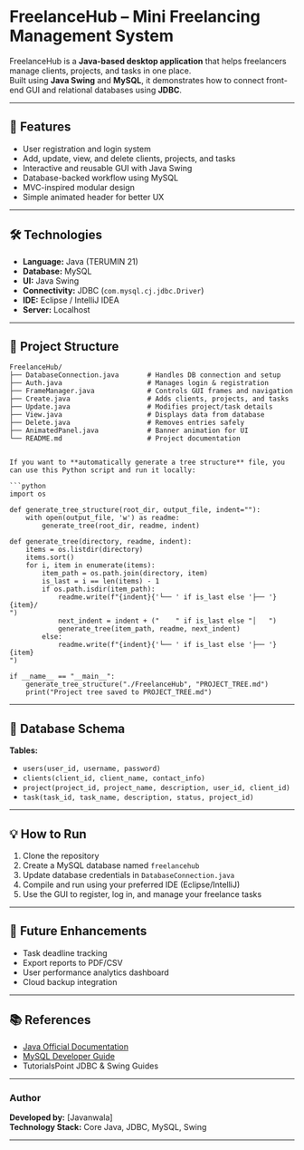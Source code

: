 # FreelanceHub – Mini Freelancing Management System

FreelanceHub is a **Java-based desktop application** that helps freelancers manage clients, projects, and tasks in one place.  
Built using **Java Swing** and **MySQL**, it demonstrates how to connect front-end GUI and relational databases using **JDBC**.

---

## 🚀 Features
- User registration and login system
- Add, update, view, and delete clients, projects, and tasks  
- Interactive and reusable GUI with Java Swing  
- Database-backed workflow using MySQL  
- MVC-inspired modular design  
- Simple animated header for better UX  

---

## 🛠️ Technologies
- **Language:** Java (TERUMIN 21)  
- **Database:** MySQL  
- **UI:** Java Swing  
- **Connectivity:** JDBC (`com.mysql.cj.jdbc.Driver`)  
- **IDE:** Eclipse / IntelliJ IDEA  
- **Server:** Localhost  

---

## 📁 Project Structure
```
FreelanceHub/
├── DatabaseConnection.java       # Handles DB connection and setup
├── Auth.java                     # Manages login & registration
├── FrameManager.java             # Controls GUI frames and navigation
├── Create.java                   # Adds clients, projects, and tasks
├── Update.java                   # Modifies project/task details
├── View.java                     # Displays data from database
├── Delete.java                   # Removes entries safely
├── AnimatedPanel.java            # Banner animation for UI
└── README.md                     # Project documentation
```
```

If you want to **automatically generate a tree structure** file, you can use this Python script and run it locally:

```python
import os

def generate_tree_structure(root_dir, output_file, indent=""):
    with open(output_file, 'w') as readme:
        generate_tree(root_dir, readme, indent)

def generate_tree(directory, readme, indent):
    items = os.listdir(directory)
    items.sort()
    for i, item in enumerate(items):
        item_path = os.path.join(directory, item)
        is_last = i == len(items) - 1
        if os.path.isdir(item_path):
            readme.write(f"{indent}{'└── ' if is_last else '├── '}{item}/
")
            next_indent = indent + ("    " if is_last else "│   ")
            generate_tree(item_path, readme, next_indent)
        else:
            readme.write(f"{indent}{'└── ' if is_last else '├── '}{item}
")

if __name__ == "__main__":
    generate_tree_structure("./FreelanceHub", "PROJECT_TREE.md")
    print("Project tree saved to PROJECT_TREE.md")
```




---

## 🧩 Database Schema
**Tables:**
- `users(user_id, username, password)`  
- `clients(client_id, client_name, contact_info)`  
- `project(project_id, project_name, description, user_id, client_id)`  
- `task(task_id, task_name, description, status, project_id)`

---

## 💡 How to Run
1. Clone the repository  
2. Create a MySQL database named `freelancehub`  
3. Update database credentials in `DatabaseConnection.java`  
4. Compile and run using your preferred IDE (Eclipse/IntelliJ)  
5. Use the GUI to register, log in, and manage your freelance tasks  

---

## 🧠 Future Enhancements
- Task deadline tracking  
- Export reports to PDF/CSV  
- User performance analytics dashboard  
- Cloud backup integration  

---

## 📚 References
- [Java Official Documentation](https://docs.oracle.com/javase)  
- [MySQL Developer Guide](https://dev.mysql.com/doc)  
- TutorialsPoint JDBC & Swing Guides  

---

### Author
**Developed by:** [Javanwala]  
**Technology Stack:** Core Java, JDBC, MySQL, Swing  

---

